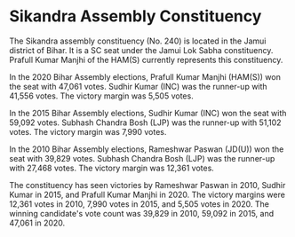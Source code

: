 # Sikandra Assembly Constituency

The Sikandra assembly constituency (No. 240) is located in the Jamui district of Bihar. It is a SC seat under the Jamui Lok Sabha constituency. Prafull Kumar Manjhi of the HAM(S) currently represents this constituency.

In the 2020 Bihar Assembly elections, Prafull Kumar Manjhi (HAM(S)) won the seat with 47,061 votes. Sudhir Kumar (INC) was the runner-up with 41,556 votes. The victory margin was 5,505 votes.

In the 2015 Bihar Assembly elections, Sudhir Kumar (INC) won the seat with 59,092 votes. Subhash Chandra Bosh (LJP) was the runner-up with 51,102 votes. The victory margin was 7,990 votes.

In the 2010 Bihar Assembly elections, Rameshwar Paswan (JD(U)) won the seat with 39,829 votes. Subhash Chandra Bosh (LJP) was the runner-up with 27,468 votes. The victory margin was 12,361 votes.

The constituency has seen victories by Rameshwar Paswan in 2010, Sudhir Kumar in 2015, and Prafull Kumar Manjhi in 2020. The victory margins were 12,361 votes in 2010, 7,990 votes in 2015, and 5,505 votes in 2020. The winning candidate's vote count was 39,829 in 2010, 59,092 in 2015, and 47,061 in 2020.

